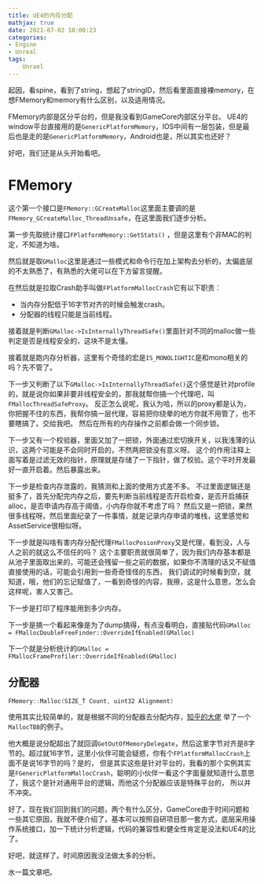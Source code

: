 ```yaml
---
title: UE4的内存分配
mathjax: true
date: 2021-07-02 10:00:23
categories: 
- Engine
- Unreal
tags:
    Unrael
---
```


起因，看spine，看到了string，想起了stringID，然后看里面直接裸memory，在想FMemory和memory有什么区别，以及适用情况。

FMemory内部是区分平台的，但是我没看到GameCore内部区分平台。
UE4的window平台直接用的是`GenericPlatformMemory`，IOS中间有一层包装，但是最后也是走的是`GenericPlatformMemory`，Android也是，所以其实也还好？

好吧，我们还是从头开始看吧。

<!--more-->

# FMemory

这个第一个接口是`FMemory::GCreateMalloc`这里面主要调的是`FMemory_GCreateMalloc_ThreadUnsafe`，在这里面我们逐步分析。

第一步先取统计接口`FPlatformMemory::GetStats()` ，但是这里有个非MAC的判定，不知道为啥。

然后就是取`GMalloc`这里是通过一些模式和命令行在加上架构去分析的，太偏底层的不太熟悉了，有熟悉的大佬可以在下方留言提醒。

在然后就是拉取Crash助手叫做`FPlatformMallocCrash`它有以下职责：

- 当内存分配低于16字节对齐的时候会触发crash。
- 分配器的线程只能是当前线程。

接着就是判断`GMalloc->IsInternallyThreadSafe()`里面针对不同的malloc做一些判定是否是线程安全的，这块不是太懂。

接着就是跑内存分析器，这里有个奇怪的宏是`IS_MONOLIGHTIC`是和mono相关的吗？先不管了。

下一步又判断了以下`GMalloc->IsInternallyThreadSafe()`这个感觉是针对profile的，就是说你如果非要非线程安全的，那我就帮你搞一个代理吧，叫`FMallocThreadSafeProxy`。
反正怎么说呢，我认为哈，所以的proxy都是认为，你把握不住的东西，我帮你搞一层代理，容易把你绕晕的地方你就不用管了，也不要瞎搞了。交给我吧。
然后在所有的内存操作之前都会做一个同步锁。

下一步又有一个校验器，里面又加了一把锁，外面通过宏切换开关，以我浅薄的认识，这两个可能是不会同时开启的，不然两把锁没有意义呀。
这个的作用注释上面写着是过滤无效的指针，原理就是存储了一下指针，做了校验。这个平时开发最好一直开启着。然后暴露出来。

下一步是检查内存泄露的，我猜测和上面的使用方式差不多。
不过里面逻辑还是挺多了，首先分配完内存之后，要先判断当前线程是否开启检查，是否开启捕获alloc，是否申请内存高于阈值，小内存你就不考虑了吗？
然后又是一把锁，果然很多线程呀。然后里面纪录了一件事情，就是记录内存申请的堆栈，这里感觉和AssetService很相似呀。

下一步就是叫啥有害内存分配代理`FMallocPosionProxy`又是代理，看到没，人与人之前的就这么不信任的吗？
这个主要职责就很简单了，因为我们内存基本都是从池子里面取出来的，可能还会残留一些之前的数据，如果你不清理的话又不赋值直接使用的话，可能会引用到一些奇奇怪怪的东西，
我们调试的时候看到空，就知道，哦，他们的忘记赋值了，一看到奇怪的内容，我擦，这是什么意思，怎么会这样呢，害人又害己。

下一步是打印了程序能用到多少内存。

下一步是搞一个看起来像是为了dump搞得，有点没看明白，直接贴代码`GMalloc = FMallocDoubleFreeFinder::OverrideIfEnabled(GMalloc)`

下一个就是分析统计的`GMalloc = FMallocFrameProfiler::OverrideIfEnabled(GMalloc)`

## 分配器

```c++
FMemory::Malloc(SIZE_T Count, uint32 Alignment)
```

使用其实比较简单的，就是根据不同的分配器去分配内存，[知乎的大佬](https://zhuanlan.zhihu.com/p/81481072) 举了一个`MallocTBB`的例子。

他大概是说分配超出了就回调`GetOutOfMemoryDelegate`，然后这里字节对齐是8字节的。超过就16字节，这里小伙伴可能会疑惑，你有个`FPlatformMallocCrash`上面不是说16字节的吗？是的，
但是其实这些是针对平台的，我看的那个实例其实是`FGenericPlatformMallocCrash`，聪明的小伙伴一看这个字面量就知道什么意思了，我这个是针对通用平台的逻辑，而他这个分配器应该是特殊平台的，
所以并不冲突。


好了，现在我们回到我们的问题，两个有什么区分，GameCore由于时间问题和一些其它原因，我就不便介绍了，基本可以按照自研项目那一套方式，底层采用操作系统接口，加一下统计分析逻辑，代码的兼容性和健全性肯定是没法和UE4的比了。


好吧，就这样了。时间原因我没法做太多的分析。

水一篇文章吧。